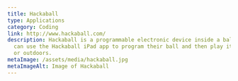 ```yaml
---
title: Hackaball
type: Applications
category: Coding
link: http://www.hackaball.com/
description: Hackaball is a programmable electronic device inside a ball. Kids
  can use the Hackaball iPad app to program their ball and then play it indoors
  or outdoors.
metaImage: /assets/media/hackaball.jpg
metaImageAlt: Image of Hackaball
---
```

